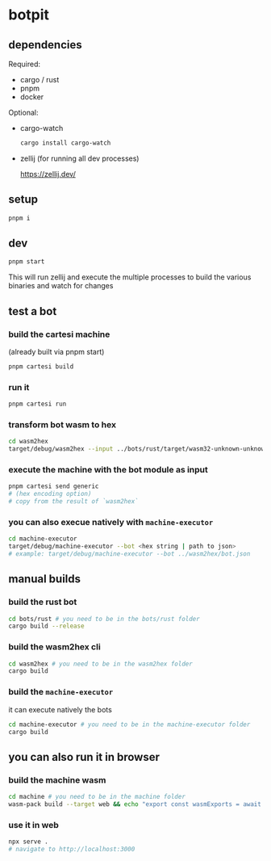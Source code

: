 # botpit

## dependencies

Required:

- cargo / rust
- pnpm
- docker

Optional:

- cargo-watch

  ```bash
  cargo install cargo-watch
  ```

- zellij (for running all dev processes)

  https://zellij.dev/

## setup

```bash
pnpm i
```

## dev

```bash
pnpm start
```

This will run zellij and execute the multiple processes to build the various binaries and watch for changes

## test a bot

### build the cartesi machine

(already built via pnpm start)

```bash
pnpm cartesi build
```

### run it

```bash
pnpm cartesi run
```

### transform bot wasm to hex

```bash
cd wasm2hex
target/debug/wasm2hex --input ../bots/rust/target/wasm32-unknown-unknown/release/bot_rust.wasm --output bot.json
```

### execute the machine with the bot module as input

```bash
pnpm cartesi send generic
# (hex encoding option)
# copy from the result of `wasm2hex`
```

### you can also execue natively with `machine-executor`

```bash
cd machine-executor
target/debug/machine-executor --bot <hex string | path to json>
# example: target/debug/machine-executor --bot ../wasm2hex/bot.json
```

## manual builds

### build the rust bot

```bash
cd bots/rust # you need to be in the bots/rust folder
cargo build --release
```

### build the wasm2hex cli

```bash
cd wasm2hex # you need to be in the wasm2hex folder
cargo build
```

### build the `machine-executor`

it can execute natively the bots

```bash
cd machine-executor # you need to be in the machine-executor folder
cargo build
```

## you can also run it in browser

### build the machine wasm

```bash
cd machine # you need to be in the machine folder
wasm-pack build --target web && echo "export const wasmExports = await __wbg_init();" >> pkg/machine.js
```

### use it in web

```bash
npx serve .
# navigate to http://localhost:3000
```
